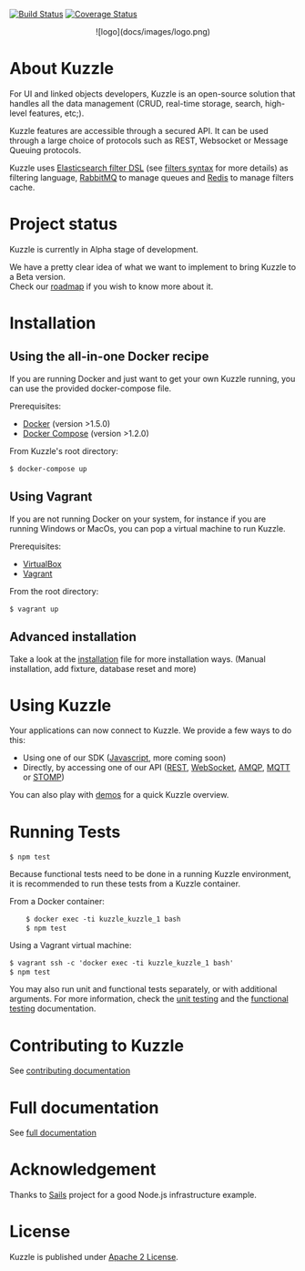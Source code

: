 [![Build Status](https://travis-ci.org/kuzzleio/kuzzle.svg?branch=master)](https://travis-ci.org/kuzzleio/kuzzle) [![Coverage Status](https://coveralls.io/repos/kuzzleio/kuzzle/badge.svg?branch=master&service=github)](https://coveralls.io/github/kuzzleio/kuzzle?branch=master)

<p align=center> ![logo](docs/images/logo.png)

# About Kuzzle

For UI and linked objects developers, Kuzzle is an open-source solution that handles all the data management
(CRUD, real-time storage, search, high-level features, etc;).

Kuzzle features are accessible through a secured API. It can be used through a large choice of protocols such as REST, Websocket or Message Queuing protocols.

Kuzzle uses [Elasticsearch filter DSL](https://www.elastic.co/guide/en/elasticsearch/reference/current/query-dsl-filters.html) (see [filters syntax](docs/filters.md) for more details) as filtering language, [RabbitMQ](https://www.rabbitmq.com/) to manage queues and [Redis](http://redis.io/) to manage filters cache.

# Project status

Kuzzle is currently in Alpha stage of development.

We have a pretty clear idea of what we want to implement to bring Kuzzle to a Beta version.  
Check our [roadmap](./ROADMAP.md) if you wish to know more about it.

# Installation

## Using the all-in-one Docker recipe

If you are running Docker and just want to get your own Kuzzle running, you can use the provided docker-compose file.

Prerequisites:

* [Docker](https://docs.docker.com/installation/#installation) (version >1.5.0)
* [Docker Compose](https://docs.docker.com/compose/install/) (version >1.2.0)

From Kuzzle's root directory:

    $ docker-compose up

## Using Vagrant

If you are not running Docker on your system, for instance if you are running Windows or MacOs, you can pop a virtual machine to run Kuzzle.

Prerequisites:

* [VirtualBox](https://www.virtualbox.org/wiki/Downloads)
* [Vagrant](https://www.vagrantup.com/)

From the root directory:

    $ vagrant up

## Advanced installation

Take a look at the [installation](docs/installation.md) file for more installation ways. (Manual installation, add fixture, database reset and more)

# Using Kuzzle

Your applications can now connect to Kuzzle. We provide a few ways to do this:

* Using one of our SDK ([Javascript](https://github.com/kuzzleio/sdk-javascript), more coming soon)
* Directly, by accessing one of our API ([REST](docs/API.REST.md), [WebSocket](docs/API.WebSocket.md), [AMQP](docs/API.AMQP.md), [MQTT](docs/API.MQTT.md) or [STOMP](docs/API.STOMP.md))

You can also play with [demos](https://github.com/kuzzleio/demo) for a quick Kuzzle overview.

# Running Tests

    $ npm test
Because functional tests need to be done in a running Kuzzle environment, it is recommended to run these tests from a Kuzzle container.

From a Docker container:

```
    $ docker exec -ti kuzzle_kuzzle_1 bash
    $ npm test
```

Using a Vagrant virtual machine:

    $ vagrant ssh -c 'docker exec -ti kuzzle_kuzzle_1 bash'
    $ npm test

You may also run unit and functional tests separately, or with additional arguments.
For more information, check the [unit testing](test/README.md) and the [functional testing](features/README.md) documentation.


# Contributing to Kuzzle

See [contributing documentation](./CONTRIBUTING.md)


# Full documentation

See [full documentation](docs/README.md)


# Acknowledgement

Thanks to [Sails](https://github.com/balderdashy/sails) project for a good Node.js infrastructure example.

# License

Kuzzle is published under [Apache 2 License](LICENSE.md).
